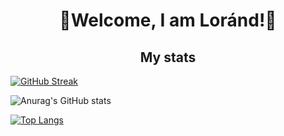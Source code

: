 <h1 align="center">👋Welcome, I am Loránd!👋</h1>
<h2 align="center">My stats</h2>


[![GitHub Streak](https://streak-stats.demolab.com?user=KeLorand&theme=github-dark-blue&date_format=j%20M%5B%20Y%5D&border=FFFFFF)](https://git.io/streak-stats)

![Anurag's GitHub stats](https://github-readme-stats.vercel.app/api?username=KeLorand&show_icons=true&count_private=true&theme=transparent)

[![Top Langs](https://github-readme-stats.vercel.app/api/top-langs/?username=KeLorand&layout=compact&theme=transparent&count_private=false&langs_count=5)](https://github.com/anuraghazra/github-readme-stats)
